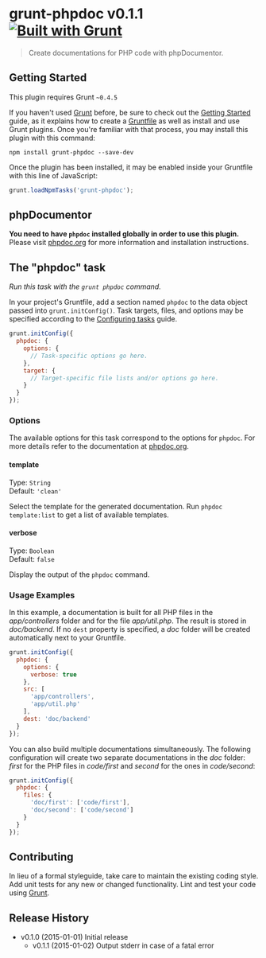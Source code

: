 # grunt-phpdoc v0.1.1 [![Built with Grunt](https://cdn.gruntjs.com/builtwith.png)](http://gruntjs.com/)

> Create documentations for PHP code with phpDocumentor.

## Getting Started
This plugin requires Grunt `~0.4.5`

If you haven't used [Grunt](http://gruntjs.com/) before, be sure to check out the [Getting Started](http://gruntjs.com/getting-started) guide, as it explains how to create a [Gruntfile](http://gruntjs.com/sample-gruntfile) as well as install and use Grunt plugins. Once you're familiar with that process, you may install this plugin with this command:

```shell
npm install grunt-phpdoc --save-dev
```

Once the plugin has been installed, it may be enabled inside your Gruntfile with this line of JavaScript:

```js
grunt.loadNpmTasks('grunt-phpdoc');
```

## phpDocumentor
**You need to have `phpdoc` installed globally in order to use this plugin.** Please visit [phpdoc.org](http://phpdoc.org) for more information and installation instructions.

## The "phpdoc" task
*Run this task with the `grunt phpdoc` command.*

In your project's Gruntfile, add a section named `phpdoc` to the data object passed into `grunt.initConfig()`.
Task targets, files, and options may be specified according to the [Configuring tasks](http://gruntjs.com/configuring-tasks) guide.

```js
grunt.initConfig({
  phpdoc: {
    options: {
      // Task-specific options go here.
    },
    target: {
      // Target-specific file lists and/or options go here.
    }
  }
});
```

### Options
The available options for this task correspond to the options for `phpdoc`. For more details refer to the documentation at [phpdoc.org](http://phpdoc.org/docs/latest/references/commands/project_run.html).

#### template
Type: `String`  
Default: `'clean'`

Select the template for the generated documentation. Run `phpdoc template:list` to get a list of available templates.

#### verbose
Type: `Boolean`  
Default: `false`

Display the output of the `phpdoc` command.

### Usage Examples
In this example, a documentation is built for all PHP files in the *app/controllers* folder and for the file *app/util.php*. The result is stored in *doc/backend*. If no `dest` property is specified, a *doc* folder will be created automatically next to your Gruntfile.

```js
grunt.initConfig({
  phpdoc: {
    options: {
      verbose: true
    },
    src: [
      'app/controllers',
      'app/util.php'
    ],
    dest: 'doc/backend'
  }
});
```

You can also build multiple documentations simultaneously. The following configuration will create two separate documentations in the *doc* folder: *first* for the PHP files in *code/first* and *second* for the ones in *code/second*:

```js
grunt.initConfig({
  phpdoc: {
    files: {
      'doc/first': ['code/first'],
      'doc/second': ['code/second']
    }
  }
});
```

## Contributing
In lieu of a formal styleguide, take care to maintain the existing coding style. Add unit tests for any new or changed functionality. Lint and test your code using [Grunt](http://gruntjs.com/).

## Release History
* v0.1.0 (2015-01-01) Initial release
  * v0.1.1 (2015-01-02) Output stderr in case of a fatal error
